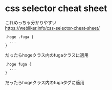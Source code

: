 # css selector cheat sheet
これめっちゃ分かりやすい  
https://webliker.info/css-selector-cheat-sheet/

```
.hoge .fuga {
  ...
}
```
だったらhogeクラス内のfugaクラスに適用

```
.hoge fuga {
  ...
}
```
だったらhogeクラス内のfugaタグに適用
